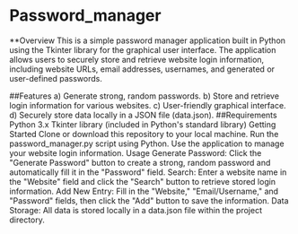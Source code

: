 # Password_manager

**Overview
This is a simple password manager application built in Python using the Tkinter library for the graphical user interface. The application allows users to securely store and retrieve website login information, including website URLs, email addresses, usernames, and generated or user-defined passwords.

##Features
a) Generate strong, random passwords.
b) Store and retrieve login information for various websites.
c) User-friendly graphical interface.
d) Securely store data locally in a JSON file (data.json).
##Requirements
Python 3.x
Tkinter library (included in Python's standard library)
Getting Started
Clone or download this repository to your local machine.
Run the password_manager.py script using Python.
Use the application to manage your website login information.
Usage
Generate Password: Click the "Generate Password" button to create a strong, random password and automatically fill it in the "Password" field.
Search: Enter a website name in the "Website" field and click the "Search" button to retrieve stored login information.
Add New Entry: Fill in the "Website," "Email/Username," and "Password" fields, then click the "Add" button to save the information.
Data Storage: All data is stored locally in a data.json file within the project directory.
